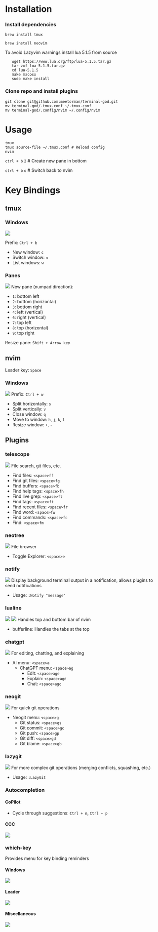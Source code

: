 # Installation

### Install dependencies
``` brew install tmux ```

``` brew install neovim ```

To avoid Lazyvim warnings install lua 5.1.5 from source
```
   wget https://www.lua.org/ftp/lua-5.1.5.tar.gz
   tar zxf lua-5.1.5.tar.gz
   cd lua-5.1.5
   make macosx
   sudo make install
```

### Clone repo and install plugins
```
git clone git@github.com:meetorman/terminal-god.git
mv terminal-god/.tmux.conf ~/.tmux.conf
mv terminal-god/.config/nvim ~/.config/nvim
```

# Usage

```
tmux
tmux source-file ~/.tmux.conf # Reload config
nvim
```
`ctrl + b` `2` # Create new pane in bottom

`ctrl + b` `o` # Switch back to nvim


# Key Bindings

## tmux

### Windows
![](./readme/tmux-windows.png)

Prefix: `Ctrl + b`
- New window: `c`
- Switch window: `n`
- List windows: `w`

### Panes
![](./readme/tmux-panes.png)
New pane (numpad direction):
- `1`: bottom left
- `2`: bottom (horizontal)
- `3`: bottom right
- `4`: left (vertical)
- `6`: right (vertical)
- `7`: top left
- `8`: top (horizontal)
- `9`: top right

Resize pane: `Shift + Arrow key`

## nvim

Leader key: `Space`

### Windows
![](./readme/nvim-windows.png)
Prefix: `Ctrl + w`
- Split horizontally: `s`
- Split vertically: `v`
- Close window: `q`
- Move to window: `h`, `j`, `k`, `l`
- Resize window: `+`, `-`

## Plugins

### telescope
![](./readme/telescope.png)
File search, git files, etc.
- Find files: `<space>ff`
- Find git files: `<space>fg`
- Find buffers: `<space>fb`
- Find help tags: `<space>fh`
- Find live grep: `<space>fl`
- Find tags: `<space>ft`
- Find recent files: `<space>fr`
- Find word: `<space>fw`
- Find commands: `<space>fc`
- Find: `<space>fm`

### neotree
![](./readme/neotree.png)
File browser
- Toggle Explorer: `<space>e`

### notify
![](./readme/notify.png)
Display background terminal output in a notification, allows plugins to send notifications
- Usage: `:Notify "message"`

### lualine
![](./readme/lualine-top.png)
![](./readme/lualine-bottom.png)
Handles top and bottom bar of nvim
- bufferline: Handles the tabs at the top

### chatgpt
![](./readme/chatgpt.png)
For editing, chatting, and explaining
- AI menu: `<space>a`
  - ChatGPT menu: `<space>ag`
    - Edit: `<space>age`
    - Explain: `<space>agd`
    - Chat: `<space>agc`

### neogit
![](./readme/neogit.png)
For quick git operations
- Neogit menu: `<space>g`
  - Git status: `<space>gs`
  - Git commit: `<space>gc`
  - Git push: `<space>gp`
  - Git diff: `<space>gd`
  - Git blame: `<space>gb`

### lazygit
![](./readme/lazygit.png)
For more complex git operations (merging conflicts, squashing, etc.)
- Usage: `:LazyGit`

### Autocompletion
#### CoPilot
- Cycle through suggestions: `Ctrl + n`, `Ctrl + p`
#### COC
![](./readme/coc.png)
### which-key
Provides menu for key binding reminders
#### Windows
![](./readme/which-key-windows.png)
#### Leader <space>
![](./readme/which-key-leader.png)
#### Miscellaneous
![](./readme/which-key-z.png)
